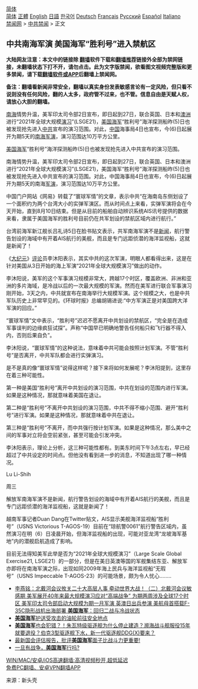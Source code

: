  <!-- 面包屑导航 --> <div class="breadcrumb"><!-- GTranslate: https://gtranslate.io/ -->  <div class="switcher notranslate">  <div class="selected">  <a href="#" onclick="return false;"> 简体</a>  </div>  <div class="option">  <a href="https://www.bannedbook.org" onclick="doGTranslate('zh-CN|zh-CN');jQuery('div.switcher div.selected a').html(jQuery(this).html());return false;" title="简体中文" class="nturl selected"> 简体</a>  <a href="https://www.bannedbook.org/zh-tw/" onclick="doGTranslate('zh-CN|zh-TW');jQuery('div.switcher div.selected a').html(jQuery(this).html());return false;" title="繁體中文" class="nturl"> 正體</a>  <a href="https://www.bannedbook.org/en/" onclick="doGTranslate('zh-CN|en');jQuery('div.switcher div.selected a').html(jQuery(this).html());return false;" title="English" class="nturl"> English</a>  <a href="https://www.bannedbook.org/ja/" onclick="doGTranslate('zh-CN|ja');jQuery('div.switcher div.selected a').html(jQuery(this).html());return false;" title="日本語" class="nturl"> 日語</a>  <a href="https://www.bannedbook.org/ko/" onclick="doGTranslate('zh-CN|ko');jQuery('div.switcher div.selected a').html(jQuery(this).html());return false;" title="한국어" class="nturl"> 한국어</a>  <a href="https://www.bannedbook.org/de/" onclick="doGTranslate('zh-CN|de');jQuery('div.switcher div.selected a').html(jQuery(this).html());return false;" title="Deutsch" class="nturl"> Deutsch</a>  <a href="https://www.bannedbook.org/fr/" onclick="doGTranslate('zh-CN|fr');jQuery('div.switcher div.selected a').html(jQuery(this).html());return false;" title="Français" class="nturl"> Français</a>  <a href="https://www.bannedbook.org/ru/" onclick="doGTranslate('zh-CN|ru');jQuery('div.switcher div.selected a').html(jQuery(this).html());return false;" title="Русский" class="nturl"> Русский</a>  <a href="https://www.bannedbook.org/es/" onclick="doGTranslate('zh-CN|es');jQuery('div.switcher div.selected a').html(jQuery(this).html());return false;" title="Español" class="nturl"> Español</a>  <a href="https://www.bannedbook.org/it/" onclick="doGTranslate('zh-CN|it');jQuery('div.switcher div.selected a').html(jQuery(this).html());return false;" title="Italiano" class="nturl"> Italiano</a>  </div>  </div>      <div class='breadcrumb-sub'><!-- Breadcrumb NavXT 6.3.0 --> <a href="https://www.bannedbook.org/" class="home">禁闻网</a> &gt; <a href="https://www.bannedbook.org/bnews/cbnews/" class="category">中共禁闻</a> &gt; 正文</div></div><h2>中共南海军演 美国海军“胜利号”进入禁航区</h2> <p class="notice"><b>大陆网友注意：本文中的链接除 <a href="https://github.com/bannedbook/fanqiang" >翻墙</a>软件下载和<a href="https://github.com/killgcd/justmysocks/blob/master/README.md">翻墙推荐</a>链接外全部为禁网链接，未翻墙状态下打不开，请勿点击。此为文字版禁闻，欲看图文视频完整版和更多禁闻，请下载<a href="https://github.com/bannedbook/fanqiang">翻墙软件或APP</a>后翻墙上禁闻网。</p><p>备注：翻墙看新闻非常安全，翻墙以真实身份发表敏感言论有一定风险，但只看不说则没有任何风险，翻的人太多，政府管不过来，也不管。信息自由是天赋人权，请放心大胆的翻墙。</b></p>  <div class="entry"> <p id="summary"><a href="https://www.bannedbook.org/bnews/tag/%e5%8d%97%e6%b5%b7/" class="st_tag internal_tag" rel="tag" title="标签 南海 下的日志">南海</a>情势升温，美军印太司令部2日宣布，即日起到27日，联合英国、日本和<a href="https://www.bannedbook.org/bnews/tag/%e6%be%b3%e6%b4%b2/" class="st_tag internal_tag" rel="tag" title="标签 澳洲 下的日志">澳洲</a>进行“2021年全球大规模<a href="https://www.bannedbook.org/bnews/tag/%E6%BC%94%E4%B9%A0/" class="st_tag internal_tag" rel="tag" title="标签 演习 下的日志">演习</a>”(LSGE21)，<a href="https://www.bannedbook.org/bnews/tag/%e7%be%8e%e5%9b%bd%e6%b5%b7%e5%86%9b/" class="st_tag internal_tag" rel="tag" title="标签 美国海军 下的日志">美国海军</a>“胜利号”海洋探测船昨(5)日也被发现抢先进入<a href="https://www.bannedbook.org/bnews/tag/%e4%b8%ad%e5%85%b1/" class="st_tag internal_tag" rel="tag" title="标签 中共 下的日志">中共</a>宣布的演习范围。对此，<span class='wp_keywordlink_affiliate'><a href="https://www.bannedbook.org/" title="中国" target="_blank">中国</a></span>海事局4日也宣布，今(6)日起展开为期5天的<a href="https://www.bannedbook.org/bnews/tag/%E5%8D%97%E6%B5%B7%E5%86%9B%E6%BC%94/" class="st_tag internal_tag" rel="tag" title="标签 南海军演 下的日志">南海军演</a>，演习范围达10万平方公里。</p> <p id="conimg"><a href="https://www.bannedbook.org/bnews/tag/%e7%be%8e%e5%9b%bd/" class="st_tag internal_tag" rel="tag" title="标签 美国 下的日志">美国</a><a href="https://www.bannedbook.org/bnews/tag/%e6%b5%b7%e5%86%9b/" class="st_tag internal_tag" rel="tag" title="标签 海军 下的日志">海军</a>“胜利号”海洋探测船昨(5)日也被发现抢先进入中共宣布的演习范围。</p> <p>南海情势升温，美军印太司令部2日宣布，即日起到27日，联合英国、日本和澳洲进行“2021年全球大规模演习”(LSGE21)，美国海军“胜利号”海洋探测船昨(5)日也被发现抢先进入中共宣布的演习范围。对此，中国海事局4日也宣布，今(6)日起展开为期5天的南海<a href="https://www.bannedbook.org/bnews/tag/%e5%86%9b%e6%bc%94/" class="st_tag internal_tag" rel="tag" title="标签 军演 下的日志">军演</a>，演习范围达10万平方公里。</p> <p>中国门户网站《网易》转载了“寰球军情”的文章，表示中共“在海南岛东侧划设了一个面积约为两个台湾大小的实弹军演区。而从时间点上来看，实弹军演将会在今天开始，直到8月10日结束。但是从目前的船舶自动辨识系统AIS讯号提供的数据来看，隶属于美国海军的胜利号目前仍在共军划设的禁航区域内进行航行。”</p> <p>台湾前海军新江舰长吕礼诗5日在脸书贴文表示，共军南海军演不是<span class='wp_keywordlink_affiliate'><a href="https://www.bannedbook.org/" title="新闻">新闻</a></span>，航行警告划设的海域中有开着AIS航行的美舰，而且是专门远距侦潜的海洋监视船，这就是新闻了！</p>  <p>《<span class='wp_keywordlink_affiliate'><a href="http://www.epochtimes.com/" title="大纪元" target="_blank">大纪元</a></span>》<span class='wp_keywordlink_affiliate'><a href="https://www.bannedbook.org/bnews/comments/" title="新闻评论" target="_blank">评论</a></span>员李沐阳表示，其实中共的这次军演，明眼人都看得出来，这是在针对美国从3日开始的海上军演“2021年全球大规模演习”做出的动作。</p> <p>李沐阳说，美军的这个军事演习规模非常大，跨越17个时区，覆盖欧洲、非洲和亚洲的多片海域，是冷战以后的一次最大规模的军演。然而在美军进行联合军事演习刚开始，3天之内，中共就宣布在南海举行大规模军演。这个规模之大，也是中共军队历史上非常罕见的。《环球时报》总编胡锡进说:“中方军演正是对美国跨大洋军演的回应。”</p> <p>“寰球军情”文中表示，“胜利号”迟迟不愿离开中共划设的禁航区，“完全是在造成军事误判的边缘疯狂试探”。声称“中国早已明确地警告任何船只和飞行器不得入内，否则后果自负”。</p> <p>李沐阳说，“寰球军情”的这种说法，意味着中共可能会按照计划军演。不管“胜利号”是否离开，中共军队都会进行实弹演习。</p> <p>是不是真的像“寰球军情”说得这样呢？接下来将如何发展呢？李沐阳提到，这里存在着三种可能性。</p>  <p>第一种是美国“胜利号”离开中共划设的演习范围，中共在划设的范围内进行军演。如果是这种情况，那就意味着美国在退让。</p> <p>第二种是“胜利号”不离开中共划设的演习范围，中共不得不缩小范围、避开“胜利号”进行军演。如果是这种情况，那就意味着中共在退让。</p> <p>第三种是“胜利号”不离开，而中共强行按计划军演。如果是这种情况，那么美中之间的军事对立将会空前紧张，甚至可能会引发冲突。</p> <p>李沐阳表示，理论上分析，这三种可能性都有。到美东时间下午3点左右，早已经超过了中共设定的时间点。但他没有看到进一步的消息，不知道出现了哪一种情况。</p> <p>Lu Li-Shih</p>  <p>周三</p> <p>解放军南海军演不是新闻，航行警告划设的海域中有开着AIS航行的美舰，而且是专门远距侦潜的海洋监视船，这就是新闻了！</p> <p>越南军事记者Duan Dang在Twitter贴文，AIS显示美舰海洋监视船“胜利号”（USNS Victorious T-AGOS-19）目前在“琼航警0061”航行警告区域内，虽然演习在明（6）日凌晨开始，但海洋监视船的出现，可能对亚龙湾“龙坡海军基地”内的潜舰启航造成了影响。</p> <p>目前无法得知美军此举是否为“2021年全球大规模演习”（Large Scale Global Exercise21, LSGE21）的一部分，但是在美日英澳等国的军舰集结东亚、解放军亦即将在南海军演之际，出现如同2009年海上民兵与海洋监视船“无瑕号”（USNS Impeccable T-AGOS-23）的可能场景，颇为令人忧心&#8230;&#8230;..</p> <ul class='op-related-articles' title='相关阅读'> <li><a href='https://www.bannedbook.org/bnews/comments/20210804/1599993.html' target='_blank'>李燕铭：北戴河会议攸关二十大高层人事 牵动世界大战！（二）北戴河会议敏感期 美军展开40年来最大规模演习应对“高端战争” 为期两周涉及全球17个时区 美军印太司令部启动大规模为期一月军演 英澳日出兵参演 美航母首搭载F-35C隐形战机出海部署 <b>美国海军</b>：回归二战与冷战状态</a></li> <li><a href='https://www.bannedbook.org/bnews/worldnews/usa/20210801/1597945.html' target='_blank'><b>美国海军</b>护送受攻击的油轮前往安全地点</a></li> <li><a href='https://www.bannedbook.org/bnews/bannedvideo/20210722/1592120.html' target='_blank'><b>美国海军</b>也会犯错？！朱瓦特级驱逐舰为什么停止建造？濒海战斗舰服役15年就要退役？伯克3型驱逐舰下水，新一代驱逐舰DDG(X)要来？</a></li> <li><a href='https://www.bannedbook.org/bnews/bannedvideo/20210722/1591727.html' target='_blank'>最新国会评估报告，批评<b>美国海军</b>面子比战斗力更重要!</a></li> <li><a href='https://www.bannedbook.org/bnews/comments/20210717/1588855.html' target='_blank'>一旦有战争，<b>美国海军</b>行吗?</a></li> </ul> <p class="texttj"> <a href="https://github.com/bannedbook/fanqiang/wiki/V2ray%E6%9C%BA%E5%9C%BA" target="_blank">WIN/MAC/安卓/iOS高速翻墙:高清视频秒开,超低延迟</a><br/> <a href="https://github.com/bannedbook/fanqiang/wiki/%E7%A6%81%E9%97%BB%E7%BD%91%E5%AE%89%E5%8D%93%E7%BF%BB%E5%A2%99%E6%96%B0%E9%97%BBAPP" target="_blank">免费PC翻墙、安卓VPN翻墙APP</a></p> <p> 来源：新头壳 </p><a name='sharetosocial'></a>  <div style="margin-bottom:5px;padding-bottom:5px;clear:both"> <div id="archive-pix-1" class="banner-ads"> <!-- AuctionX Display platform tag START --> <div id="26318x728x90x621x_ADSLOT2" clicktrack="%%CLICK_URL_ESC%%"></div> <!-- AuctionX Display platform tag END --> </div> <div id="archive-pix-2" class="banner-ads"> <!-- AuctionX Display platform tag START --> <div id="26315x300x250x621x_ADSLOT2" clicktrack="%%CLICK_URL_ESC%%"></div> <!-- AuctionX Display platform tag END --> </div> </div>  <div id="archive-pix-1" class="banner-ads"> <!-- AuctionX Display platform tag START --> <div id="26318x728x90x621x_ADSLOT3" clicktrack="%%CLICK_URL_ESC%%"></div> <!-- AuctionX Display platform tag END --> </div> </div><!--END ENTRY--> 